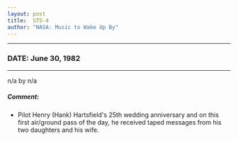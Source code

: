 ```yaml
---
layout: post
title:  STS-4
author: "NASA: Music to Wake Up By"
---
```


----
### DATE: June 30, 1982
----
n/a by n/a

##### Comment:
* Pilot Henry (Hank) Hartsfield's 25th wedding anniversary and on this first air/ground pass of the day, he received taped messages from his two daughters and his wife.
